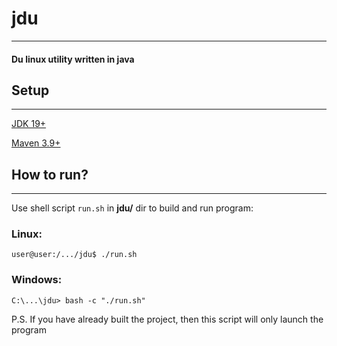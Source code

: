# jdu

---

#### Du linux utility written in java


## Setup

---

[JDK 19+](https://www.oracle.com/java/technologies/javase/jdk19-archive-downloads.html/)

[Maven 3.9+](https://maven.apache.org/download.cgi)

## How to run?

---

Use shell script `run.sh` in **jdu/** dir to build and run program:

### Linux:
```
user@user:/.../jdu$ ./run.sh
```
### Windows:
```
C:\...\jdu> bash -c "./run.sh" 
```

P.S. If you have already built the project, then this script will only launch the program